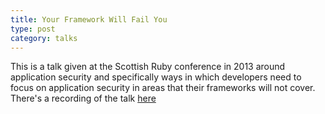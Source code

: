 ```yaml
---
title: Your Framework Will Fail You
type: post
category: talks
---
```


This is a talk given at the Scottish Ruby conference in 2013 around application security and specifically ways in which developers need to focus on application security in areas that their frameworks will not cover. There's a recording of the talk [here](https://youtu.be/CMf6z9GKOuY)
